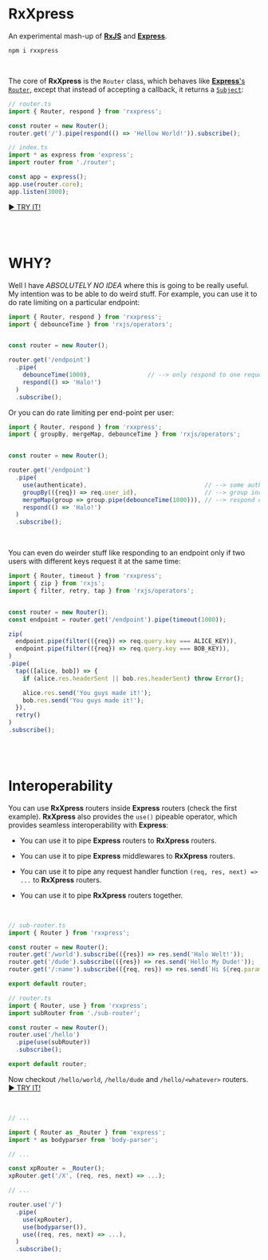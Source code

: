 # RxXpress

An experimental mash-up of [**RxJS**](https://rxjs-dev.firebaseapp.com) and [**Express**](https://expressjs.com).
```
npm i rxxpress
```

<br>

The core of **RxXpress** is the `Router` class, which behaves like 
[**Express**'s `Router`](http://expressjs.com/en/5x/api.html#router), except that instead of accepting a callback,
it returns a [`Subject`](https://rxjs-dev.firebaseapp.com/guide/subject):

```ts
// router.ts
import { Router, respond } from 'rxxpress';

const router = new Router();
router.get('/').pipe(respond(() => 'Hellow World!')).subscribe();
```
```ts
// index.ts
import * as express from 'express';
import router from './router';

const app = express();
app.use(router.core);
app.listen(3000);
```
[► TRY IT!](https://codesandbox.io/s/rxxpress-hellow-world-qi85k?file=/src/router.ts)

<br><br>

# WHY?

Well I have _ABSOLUTELY NO IDEA_ where this is going to be really useful. My intention was to be able to do 
weird stuff. For example, you can use it to do rate limiting on a particular endpoint:

```ts
import { Router, respond } from 'rxxpress';
import { debounceTime } from 'rxjs/operators';


const router = new Router();

router.get('/endpoint')
  .pipe(
    debounceTime(1000),                // --> only respond to one request each second
    respond(() => 'Halo!')
  )
  .subscribe();
```

Or you can do rate limiting per end-point per user:

```ts
import { Router, respond } from 'rxxpress';
import { groupBy, mergeMap, debounceTime } from 'rxjs/operators';


const router = new Router();

router.get('/endpoint')
  .pipe(
    use(authenticate),                                 // --> some authentication method, populates `user_id`
    groupBy(({req}) => req.user_id),                   // --> group incoming requests by `user_id`
    mergeMap(group => group.pipe(debounceTime(1000))), // --> respond once per second per group
    respond(() => 'Halo!')
  )
  .subscribe();
```

<br>

You can even do weirder stuff like responding to an endpoint only if two users with different keys
request it at the same time:

```ts
import { Router, timeout } from 'rxxpress';
import { zip } from 'rxjs';
import { filter, retry, tap } from 'rxjs/operators';


const router = new Router();
const endpoint = router.get('/endpoint').pipe(timeout(1000));

zip(
  endpoint.pipe(filter(({req}) => req.query.key === ALICE_KEY)),
  endpoint.pipe(filter(({req}) => req.query.key === BOB_KEY)),
)
.pipe(
  tap(([alice, bob]) => {
    if (alice.res.headerSent || bob.res.headerSent) throw Error();

    alice.res.send('You guys made it!');
    bob.res.send('You guys made it!');
  }),
  retry()
)
.subscribe();
```

<br><br>

# Interoperability

You can use **RxXpress** routers inside **Express** routers (check the first example). 
**RxXpress** also provides the `use()` pipeable operator, which provides seamless interoperability
with **Express**:

- You can use it to pipe **Express** routers to **RxXpress** routers.

- You can use it to pipe **Express** middlewares to **RxXpress** routers.

- You can use it to pipe any request handler function `(req, res, next) => ...` to **RxXpress** routers.

- You can use it to pipe **RxXpress** routers together.

<br>

```ts
// sub-router.ts
import { Router } from 'rxxpress';

const router = new Router();
router.get('/world').subscribe(({res}) => res.send('Halo Welt!'));
router.get('/dude').subscribe(({res}) => res.send('Hello My Dude!'));
router.get('/:name').subscribe(({req, res}) => res.send(`Hi ${req.params.name}`));

export default router;
```
```ts
// router.ts
import { Router, use } from 'rxxpress';
import subRouter from './sub-router';

const router = new Router();
router.use('/hello')
  .pipe(use(subRouter))
  .subscribe();

export default router;
```
Now checkout `/hello/world`, `/hello/dude` and `/hello/<whatever>` routers. \
[► TRY IT!](https://codesandbox.io/s/rxxpress-sub-router-w9x60?file=/src/router.ts)

<br>

```ts
// ...

import { Router as _Router } from 'express';
import * as bodyparser from 'body-parser';

// ...

const xpRouter = _Router();
xpRouter.get('/X', (req, res, next) => ...);

// ...

router.use('/')
  .pipe(
    use(xpRouter),
    use(bodyparser()),
    use((req, res, next) => ...),
  )
  .subscribe();
```
